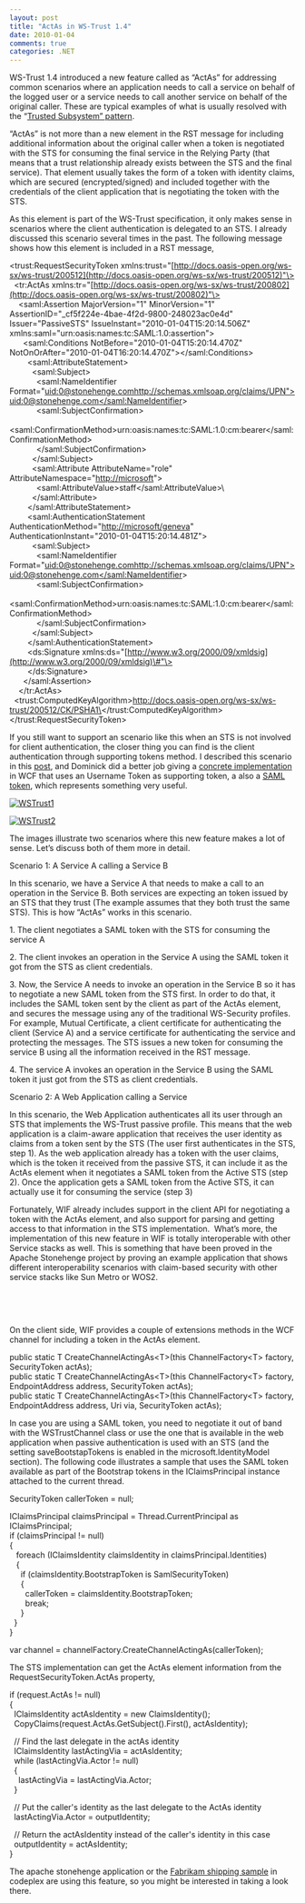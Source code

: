 ```yaml
---
layout: post
title: "ActAs in WS-Trust 1.4"
date: 2010-01-04
comments: true
categories: .NET
---
```


WS-Trust 1.4 introduced a new feature called as “ActAs” for addressing
common scenarios where an application needs to call a service on behalf
of the logged user or a service needs to call another service on behalf
of the original caller. These are typical examples of what is usually
resolved with the “[Trusted Subsystem”
pattern](http://www.soapatterns.org/trusted_subsystem.php).

“ActAs” is not more than a new element in the RST message for including
additional information about the original caller when a token is
negotiated with the STS for consuming the final service in the Relying
Party (that means that a trust relationship already exists between the
STS and the final service). That element usually takes the form of a
token with identity claims, which are secured (encrypted/signed) and
included together with the credentials of the client application that is
negotiating the token with the STS.

As this element is part of the WS-Trust specification, it only makes
sense in scenarios where the client authentication is delegated to an
STS. I already discussed this scenario several times in the past. The
following message shows how this element is included in a RST message,

\<trust:RequestSecurityToken
xmlns:trust="[http://docs.oasis-open.org/ws-sx/ws-trust/200512](http://docs.oasis-open.org/ws-sx/ws-trust/200512)"\>
\
  \<tr:ActAs
xmlns:tr="[http://docs.oasis-open.org/ws-sx/ws-trust/200802](http://docs.oasis-open.org/ws-sx/ws-trust/200802)"\>
\
    \<saml:Assertion MajorVersion="1" MinorVersion="1"
AssertionID="\_cf5f224e-4bae-4f2d-9800-248023ac0e4d" Issuer="PassiveSTS"
IssueInstant="2010-01-04T15:20:14.506Z"
xmlns:saml="urn:oasis:names:tc:SAML:1.0:assertion"\> \
      \<saml:Conditions NotBefore="2010-01-04T15:20:14.470Z"
NotOnOrAfter="2010-01-04T16:20:14.470Z"\>\</saml:Conditions\> \
        \<saml:AttributeStatement\> \
          \<saml:Subject\> \
            \<saml:NameIdentifier
Format="[uid:0@stonehenge.comhttp://schemas.xmlsoap.org/claims/UPN"\>uid:0@stonehenge.com\</saml:NameIdentifier](http://schemas.xmlsoap.org/claims/UPN%22%3Euid:0@stonehenge.com%3C/saml:NameIdentifier)\>
\
            \<saml:SubjectConfirmation\> \
             
\<saml:ConfirmationMethod\>urn:oasis:names:tc:SAML:1.0:cm:bearer\</saml:ConfirmationMethod\>
\
            \</saml:SubjectConfirmation\> \
          \</saml:Subject\> \
          \<saml:Attribute AttributeName="role"
AttributeNamespace="<http://microsoft>"\> \
            \<saml:AttributeValue\>staff\</saml:AttributeValue\>\\ \
          \</saml:Attribute\> \
        \</saml:AttributeStatement\> \
        \<saml:AuthenticationStatement
AuthenticationMethod="<http://microsoft/geneva>"
AuthenticationInstant="2010-01-04T15:20:14.481Z"\> \
          \<saml:Subject\> \
            \<saml:NameIdentifier
Format="[uid:0@stonehenge.comhttp://schemas.xmlsoap.org/claims/UPN"\>uid:0@stonehenge.com\</saml:NameIdentifier](http://schemas.xmlsoap.org/claims/UPN%22%3Euid:0@stonehenge.com%3C/saml:NameIdentifier)\>
\
            \<saml:SubjectConfirmation\> \
             
\<saml:ConfirmationMethod\>urn:oasis:names:tc:SAML:1.0:cm:bearer\</saml:ConfirmationMethod\>
\
            \</saml:SubjectConfirmation\> \
          \</saml:Subject\> \
        \</saml:AuthenticationStatement\> \
        \<ds:Signature
xmlns:ds="[http://www.w3.org/2000/09/xmldsig](http://www.w3.org/2000/09/xmldsig)\#"\>
\
        \</ds:Signature\> \
      \</saml:Assertion\> \
    \</tr:ActAs\> \
 
\<trust:ComputedKeyAlgorithm\>http://docs.oasis-open.org/ws-sx/ws-trust/200512/CK/PSHA1\</trust:ComputedKeyAlgorithm\>
\
\</trust:RequestSecurityToken\>

If you still want to support an scenario like this when an STS is not
involved for client authentication, the closer thing you can find is the
client authentication through supporting tokens method. I described this
scenario in this
[post](http://weblogs.asp.net/cibrax/archive/2008/01/22/authenticating-users-with-supporting-tokens-in-wcf.aspx),
and Dominick did a better job giving a [concrete
implementation](http://www.leastprivilege.com/UserNameSupportingTokenInWCF.aspx)
in WCF that uses an Username Token as supporting token, a also a [SAML
token](http://www.leastprivilege.com/UsingSAMLAsAClientCredentialTypeInWCFWithGeneva.aspx),
which represents something very useful.

[![WSTrust1](http://weblogs.asp.net/blogs/cibrax/WSTrust1_thumb_579714EF.jpg "WSTrust1")](http://weblogs.asp.net/blogs/cibrax/WSTrust1_6E19D943.jpg)

[![WSTrust2](http://weblogs.asp.net/blogs/cibrax/WSTrust2_thumb_14D7C9B7.jpg "WSTrust2")](http://weblogs.asp.net/blogs/cibrax/WSTrust2_766D88CD.jpg)

The images illustrate two scenarios where this new feature makes a lot
of sense. Let’s discuss both of them more in detail.

Scenario 1: A Service A calling a Service B

In this scenario, we have a Service A that needs to make a call to an
operation in the Service B. Both services are expecting an token issued
by an STS that they trust (The example assumes that they both trust the
same STS). This is how “ActAs” works in this scenario.

​1. The client negotiates a SAML token with the STS for consuming the
service A

​2. The client invokes an operation in the Service A using the SAML
token it got from the STS as client credentials.

​3. Now, the Service A needs to invoke an operation in the Service B so
it has to negotiate a new SAML token from the STS first. In order to do
that, it includes the SAML token sent by the client as part of the ActAs
element, and secures the message using any of the traditional
WS-Security profiles. For example, Mutual Certificate, a client
certificate for authenticating the client (Service A) and a service
certificate for authenticating the service and protecting the messages.
The STS issues a new token for consuming the service B using all the
information received in the RST message.

​4. The service A invokes an operation in the Service B using the SAML
token it just got from the STS as client credentials.

Scenario 2: A Web Application calling a Service

In this scenario, the Web Application authenticates all its user through
an STS that implements the WS-Trust passive profile. This means that the
web application is a claim-aware application that receives the user
identity as claims from a token sent by the STS (The user first
authenticates in the STS, step 1). As the web application already has a
token with the user claims, which is the token it received from the
passive STS, it can include it as the ActAs element when it negotiates a
SAML token from the Active STS (step 2). Once the application gets a
SAML token from the Active STS, it can actually use it for consuming the
service (step 3)

Fortunately, WIF already includes support in the client API for
negotiating a token with the ActAs element, and also support for parsing
and getting access to that information in the STS implementation. 
What’s more, the implementation of this new feature in WIF is totally
interoperable with other Service stacks as well. This is something that
have been proved in the Apache Stonehenge project by proving an example
application that shows different interoperability scenarios with
claim-based security with other service stacks like Sun Metro or WOS2.

 

 

On the client side, WIF provides a couple of extensions methods in the
WCF channel for including a token in the ActAs element.

public static T CreateChannelActingAs\<T\>(this ChannelFactory\<T\>
factory, SecurityToken actAs); \
public static T CreateChannelActingAs\<T\>(this ChannelFactory\<T\>
factory, EndpointAddress address, SecurityToken actAs); \
public static T CreateChannelActingAs\<T\>(this ChannelFactory\<T\>
factory, EndpointAddress address, Uri via, SecurityToken actAs);

In case you are using a SAML token, you need to negotiate it out of band
with the WSTrustChannel class or use the one that is available in the
web application when passive authentication is used with an STS (and the
setting saveBootstapTokens is enabled in the microsoft.IdentityModel
section). The following code illustrates a sample that uses the SAML
token available as part of the Bootstrap tokens in the IClaimsPrincipal
instance attached to the current thread.

SecurityToken callerToken = null;

IClaimsPrincipal claimsPrincipal = Thread.CurrentPrincipal as
IClaimsPrincipal; \
 if (claimsPrincipal != null) \
 { \
   foreach (IClaimsIdentity claimsIdentity in
claimsPrincipal.Identities) \
   { \
     if (claimsIdentity.BootstrapToken is SamlSecurityToken) \
     { \
       callerToken = claimsIdentity.BootstrapToken; \
       break; \
     } \
  } \
 }

var channel = channelFactory.CreateChannelActingAs(callerToken);

The STS implementation can get the ActAs element information from the
RequestSecurityToken.ActAs property,

if (request.ActAs != null) \
{ \
  IClaimsIdentity actAsIdentity = new ClaimsIdentity(); \
  CopyClaims(request.ActAs.GetSubject().First(), actAsIdentity);

  // Find the last delegate in the actAs identity \
  IClaimsIdentity lastActingVia = actAsIdentity; \
  while (lastActingVia.Actor != null) \
  { \
    lastActingVia = lastActingVia.Actor; \
  }

  // Put the caller's identity as the last delegate to the ActAs
identity \
  lastActingVia.Actor = outputIdentity;

  // Return the actAsIdentity instead of the caller's identity in this
case \
  outputIdentity = actAsIdentity; \
}

The apache stonehenge application or the [Fabrikam shipping
sample](http://code.msdn.microsoft.com/FabrikamShipping) in codeplex are
using this feature, so you might be interested in taking a look there.

